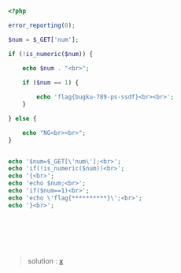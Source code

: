 ```php

<?php

error_reporting(0);

$num = $_GET['num'];

if (!is_numeric($num)) {

	echo $num . "<br>";
	
	if ($num == 1) {

		echo 'flag{bugku-789-ps-ssdf}<br><br>';
	}

} else {

	echo "NG<br><br>";
}


echo '$num=$_GET[\'num\'];<br>';
echo 'if(!is_numeric($num))<br>';
echo '{<br>';
echo 'echo $num;<br>';
echo 'if($num==1)<br>';
echo 'echo \'flag{**********}\';<br>';
echo '}<br>';
```

<br>
<br>
<br>
<br>

> solution : [x](https://github.com/evilH2O2/CTF/blob/master/Web_CTF/topic_2/x.md)
